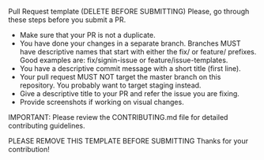 Pull Request template (DELETE BEFORE SUBMITTING)
Please, go through these steps before you submit a PR.

- Make sure that your PR is not a duplicate.
- You have done your changes in a separate branch. Branches MUST have descriptive names that start with either the fix/ or feature/ prefixes. Good examples are: fix/signin-issue or feature/issue-templates.
- You have a descriptive commit message with a short title (first line).
- Your pull request MUST NOT target the master branch on this repository. You probably want to target staging instead.
- Give a descriptive title to your PR and refer the issue you are fixing.
- Provide screenshots if working on visual changes. 

IMPORTANT: Please review the CONTRIBUTING.md file for detailed contributing guidelines.

PLEASE REMOVE THIS TEMPLATE BEFORE SUBMITTING
Thanks for your contribution!
